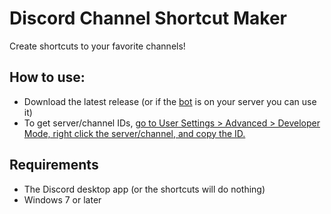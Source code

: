 # Discord Channel Shortcut Maker
Create shortcuts to your favorite channels!

## How to use:
* Download the latest release (or if the [bot](https://discord.com/api/oauth2/authorize?client_id=838967702872916000&permissions=34816&scope=bot) is on your server you can use it)
* To get server/channel IDs, [go to User Settings > Advanced > Developer Mode, right click the server/channel, and copy the ID.](https://support.discord.com/hc/en-us/articles/206346498-Where-can-I-find-my-User-Server-Message-ID)

## Requirements
* The Discord desktop app (or the shortcuts will do nothing)
* Windows 7 or later
